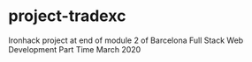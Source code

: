 # project-tradexc
Ironhack project at end of module 2 of Barcelona Full Stack Web Development Part Time March 2020
